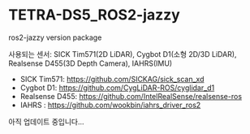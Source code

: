 # TETRA-DS5_ROS2-jazzy
ros2-jazzy version package

사용되는 센서:
   SICK Tim571(2D LiDAR), Cygbot D1(소형 2D/3D LiDAR), Realsense D455(3D Depth Camera), IAHRS(IMU)

- SICK Tim571: https://github.com/SICKAG/sick_scan_xd
- Cygbot D1: https://github.com/CygLiDAR-ROS/cyglidar_d1
- Realsense D455: https://github.com/IntelRealSense/realsense-ros
- IAHRS : https://github.com/wookbin/iahrs_driver_ros2
  


아직 업데이트 중입니다...
